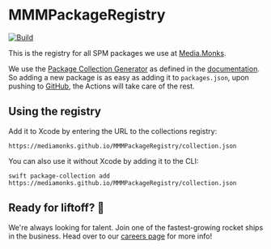 # MMMPackageRegistry

[![Build](https://github.com/mediamonks/MMMPackageRegistry/workflows/Build/badge.svg)](https://github.com/mediamonks/MMMPackageRegistry/actions/workflows/build.yml?query=workflow%3ABuild)

This is the registry for all SPM packages we use at [Media.Monks](https://media.monks.com).

We use the [Package Collection Generator](https://github.com/apple/swift-package-collection-generator/tree/main/Sources/PackageCollectionGenerator) as defined in the [documentation](https://www.swift.org/blog/package-collections/#rolling-your-own-collection). So adding a new package is as easy as adding it to `packages.json`, upon pushing to
[GitHub](https://github.com/mediamonks/MMMPackageRegistry), the Actions will take care of the rest.

## Using the registry

Add it to Xcode by entering the URL to the collections registry:

```
https://mediamonks.github.io/MMMPackageRegistry/collection.json
```

You can also use it without Xcode by adding it to the CLI:

```
swift package-collection add https://mediamonks.github.io/MMMPackageRegistry/collection.json
```

## Ready for liftoff? 🚀

We're always looking for talent. Join one of the fastest-growing rocket ships in
the business. Head over to our [careers page](https://media.monks.com/careers)
for more info!
